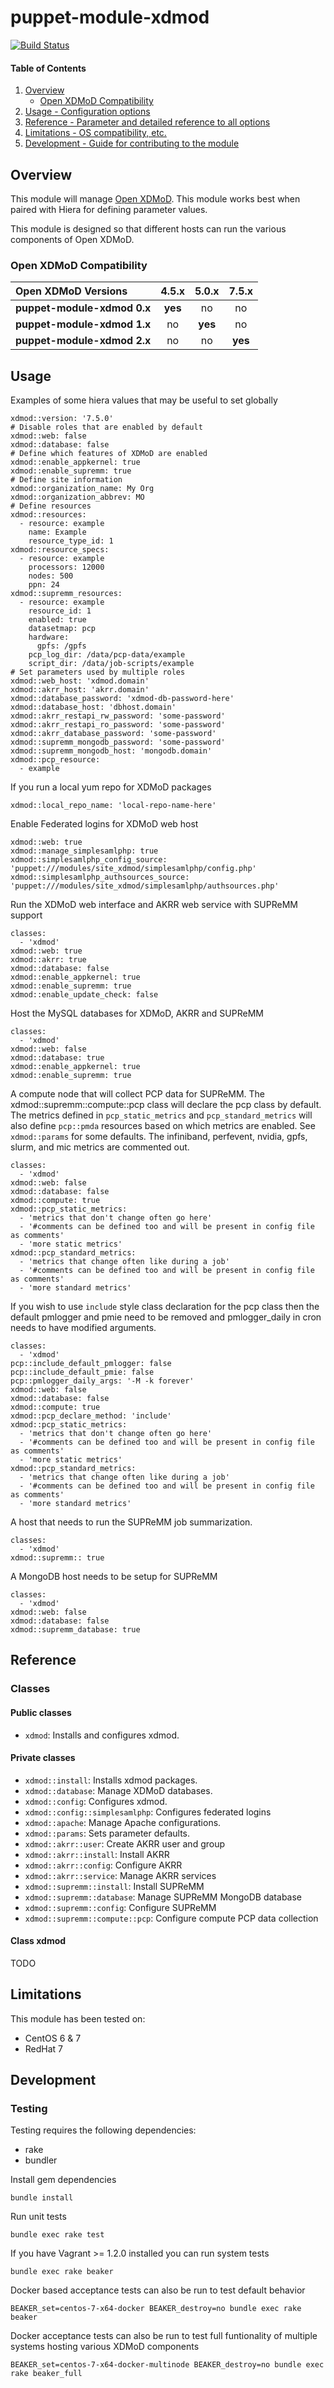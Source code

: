 # puppet-module-xdmod

[![Build Status](https://travis-ci.org/treydock/puppet-module-xdmod.svg?branch=master)](https://travis-ci.org/treydock/puppet-module-xdmod)

#### Table of Contents

1. [Overview](#overview)
    * [Open XDMoD Compatibility](#open-xdmod-compatibility)
2. [Usage - Configuration options](#usage)
3. [Reference - Parameter and detailed reference to all options](#reference)
4. [Limitations - OS compatibility, etc.](#limitations)
5. [Development - Guide for contributing to the module](#development)

## Overview

This module will manage [Open XDMoD](http://xdmod.sourceforge.net/).  This module works best when paired with Hiera for defining parameter values.

This module is designed so that different hosts can run the various components of Open XDMoD.

### Open XDMoD Compatibility

Open XDMoD Versions         |  4.5.x   | 5.0.x   | 7.5.x   |
:---------------------------|:--------:|:-------:|:-------:|
**puppet-module-xdmod 0.x** | **yes**  | no      | no      |
**puppet-module-xdmod 1.x** | no       | **yes** | no      |
**puppet-module-xdmod 2.x** | no       | no      | **yes** |

## Usage

Examples of some hiera values that may be useful to set globally

    xdmod::version: '7.5.0'
    # Disable roles that are enabled by default
    xdmod::web: false
    xdmod::database: false
    # Define which features of XDMoD are enabled
    xdmod::enable_appkernel: true
    xdmod::enable_supremm: true
    # Define site information
    xdmod::organization_name: My Org
    xdmod::organization_abbrev: MO
    # Define resources
    xdmod::resources:
      - resource: example
        name: Example
        resource_type_id: 1
    xdmod::resource_specs:
      - resource: example
        processors: 12000
        nodes: 500
        ppn: 24
    xdmod::supremm_resources:
      - resource: example
        resource_id: 1
        enabled: true
        datasetmap: pcp
        hardware:
          gpfs: /gpfs
        pcp_log_dir: /data/pcp-data/example
        script_dir: /data/job-scripts/example
    # Set parameters used by multiple roles
    xdmod::web_host: 'xdmod.domain'
    xdmod::akrr_host: 'akrr.domain'
    xdmod::database_password: 'xdmod-db-password-here'
    xdmod::database_host: 'dbhost.domain'
    xdmod::akrr_restapi_rw_password: 'some-password'
    xdmod::akrr_restapi_ro_password: 'some-password'
    xdmod::akrr_database_password: 'some-password'
    xdmod::supremm_mongodb_password: 'some-password'
    xdmod::supremm_mongodb_host: 'mongodb.domain'
    xdmod::pcp_resource:
      - example

If you run a local yum repo for XDMoD packages

    xdmod::local_repo_name: 'local-repo-name-here'

Enable Federated logins for XDMoD web host

    xdmod::web: true
    xdmod::manage_simplesamlphp: true
    xdmod::simplesamlphp_config_source: 'puppet:///modules/site_xdmod/simplesamlphp/config.php'
    xdmod::simplesamlphp_authsources_source: 'puppet:///modules/site_xdmod/simplesamlphp/authsources.php'

Run the XDMoD web interface and AKRR web service with SUPReMM support

    classes:
      - 'xdmod'
    xdmod::web: true
    xdmod::akrr: true
    xdmod::database: false
    xdmod::enable_appkernel: true
    xdmod::enable_supremm: true
    xdmod::enable_update_check: false

Host the MySQL databases for XDMoD, AKRR and SUPReMM

    classes:
      - 'xdmod'
    xdmod::web: false
    xdmod::database: true
    xdmod::enable_appkernel: true
    xdmod::enable_supremm: true

A compute node that will collect PCP data for SUPReMM.  The xdmod::supremm::compute::pcp class will declare the pcp class by default.  The metrics defined in `pcp_static_metrics` and `pcp_standard_metrics` will also define `pcp::pmda` resources based on which metrics are enabled.  See `xdmod::params` for some defaults.  The infiniband, perfevent, nvidia, gpfs, slurm, and mic metrics are commented out.

    classes:
      - 'xdmod'
    xdmod::web: false
    xdmod::database: false
    xdmod::compute: true
    xdmod::pcp_static_metrics:
      - 'metrics that don't change often go here'
      - '#comments can be defined too and will be present in config file as comments'
      - 'more static metrics'
    xdmod::pcp_standard_metrics:
      - 'metrics that change often like during a job'
      - '#comments can be defined too and will be present in config file as comments'
      - 'more standard metrics'

If you wish to use `include` style class declaration for the pcp class then the default pmlogger and pmie need to be removed and pmlogger_daily in cron needs to have modified arguments.

    classes:
      - 'xdmod'
    pcp::include_default_pmlogger: false
    pcp::include_default_pmie: false
    pcp::pmlogger_daily_args: '-M -k forever'
    xdmod::web: false
    xdmod::database: false
    xdmod::compute: true
    xdmod::pcp_declare_method: 'include'
    xdmod::pcp_static_metrics:
      - 'metrics that don't change often go here'
      - '#comments can be defined too and will be present in config file as comments'
      - 'more static metrics'
    xdmod::pcp_standard_metrics:
      - 'metrics that change often like during a job'
      - '#comments can be defined too and will be present in config file as comments'
      - 'more standard metrics'

A host that needs to run the SUPReMM job summarization.

    classes:
      - 'xdmod'
    xdmod::supremm:: true

A MongoDB host needs to be setup for SUPReMM

    classes:
      - 'xdmod'
    xdmod::web: false
    xdmod::database: false
    xdmod::supremm_database: true

## Reference

### Classes

#### Public classes

* `xdmod`: Installs and configures xdmod.

#### Private classes

* `xdmod::install`: Installs xdmod packages.
* `xdmod::database`: Manage XDMoD databases.
* `xdmod::config`: Configures xdmod.
* `xdmod::config::simplesamlphp`: Configures federated logins
* `xdmod::apache`: Manage Apache configurations.
* `xdmod::params`: Sets parameter defaults.
* `xdmod::akrr::user`: Create AKRR user and group
* `xdmod::akrr::install`: Install AKRR
* `xdmod::akrr::config`: Configure AKRR
* `xdmod::akrr::service`: Manage AKRR services
* `xdmod::supremm::install`: Install SUPReMM
* `xdmod::supremm::database`: Manage SUPReMM MongoDB database
* `xdmod::supremm::config`: Configure SUPReMM
* `xdmod::supremm::compute::pcp`: Configure compute PCP data collection

#### Class xdmod

TODO

## Limitations

This module has been tested on:

* CentOS 6 & 7
* RedHat 7

## Development

### Testing

Testing requires the following dependencies:

* rake
* bundler

Install gem dependencies

    bundle install

Run unit tests

    bundle exec rake test

If you have Vagrant >= 1.2.0 installed you can run system tests

    bundle exec rake beaker

Docker based acceptance tests can also be run to test default behavior

    BEAKER_set=centos-7-x64-docker BEAKER_destroy=no bundle exec rake beaker

Docker acceptance tests can also be run to test full funtionality of multiple systems hosting various XDMoD components

    BEAKER_set=centos-7-x64-docker-multinode BEAKER_destroy=no bundle exec rake beaker_full
